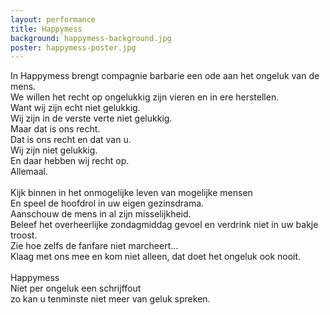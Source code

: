 ```yaml
---
layout: performance
title: Happymess
background: happymess-background.jpg
poster: happymess-poster.jpg
---
```

In Happymess brengt compagnie barbarie een ode aan het ongeluk van de mens.<br />
We willen het recht op ongelukkig zijn vieren en in ere herstellen.<br />
Want wij zijn echt niet gelukkig.<br />
Wij zijn in de verste verte niet gelukkig.<br />
Maar dat is ons recht.<br />
Dat is ons recht en dat van u.<br />
Wij zijn niet gelukkig.<br />
En daar hebben wij recht op.<br />
Allemaal.<br />
<br />
Kijk binnen in het onmogelijke leven van mogelijke mensen<br />
En speel de hoofdrol in uw eigen gezinsdrama.<br />
Aanschouw de mens in al zijn misselijkheid.<br />
Beleef het overheerlijke zondagmiddag gevoel en verdrink niet in uw bakje troost.<br />
Zie hoe zelfs de fanfare niet marcheert...<br />
Klaag met ons mee en kom niet alleen, dat doet het ongeluk ook nooit.<br />
<br />
Happymess<br />
Niet per ongeluk een schrijffout<br />
zo kan u tenminste niet meer van geluk spreken.

